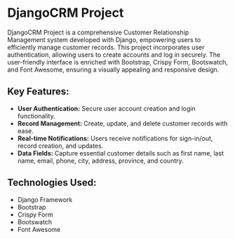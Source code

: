 
# DjangoCRM Project

DjangoCRM Project is a comprehensive Customer Relationship Management system developed with Django, empowering users to efficiently manage customer records. This project incorporates user authentication, allowing users to create accounts and log in securely. The user-friendly interface is enriched with Bootstrap, Crispy Form, Bootswatch, and Font Awesome, ensuring a visually appealing and responsive design.

## Key Features:

- **User Authentication:** Secure user account creation and login functionality.
- **Record Management:** Create, update, and delete customer records with ease.
- **Real-time Notifications:** Users receive notifications for sign-in/out, record creation, and updates.
- **Data Fields:** Capture essential customer details such as first name, last name, email, phone, city, address, province, and country.

## Technologies Used:

- Django Framework
- Bootstrap
- Crispy Form
- Bootswatch
- Font Awesome
